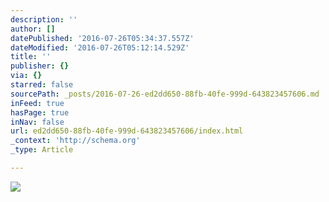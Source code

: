 ```yaml
---
description: ''
author: []
datePublished: '2016-07-26T05:34:37.557Z'
dateModified: '2016-07-26T05:12:14.529Z'
title: ''
publisher: {}
via: {}
starred: false
sourcePath: _posts/2016-07-26-ed2dd650-88fb-40fe-999d-643823457606.md
inFeed: true
hasPage: true
inNav: false
url: ed2dd650-88fb-40fe-999d-643823457606/index.html
_context: 'http://schema.org'
_type: Article

---
```

![](https://the-grid-user-content.s3-us-west-2.amazonaws.com/2152dbcf-1ef7-4a36-9b48-38ddf641f0a6.jpg)